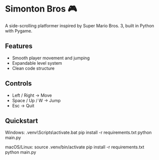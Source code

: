 ﻿# Simonton Bros 🎮

A side-scrolling platformer inspired by Super Mario Bros. 3, built in Python with Pygame.

## Features
- Smooth player movement and jumping
- Expandable level system
- Clean code structure

## Controls
- Left / Right → Move
- Space / Up / W → Jump
- Esc → Quit

## Quickstart
Windows:
  .venv\Scripts\activate.bat
  pip install -r requirements.txt
  python main.py

macOS/Linux:
  source .venv/bin/activate
  pip install -r requirements.txt
  python main.py
